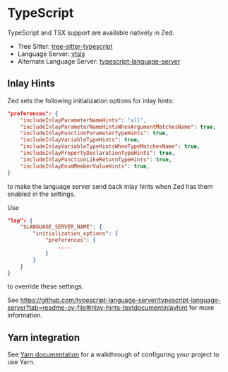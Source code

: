 # TypeScript

TypeScript and TSX support are available natively in Zed.

- Tree Sitter: [tree-sitter-typescript](https://github.com/tree-sitter/tree-sitter-typescript)
- Language Server: [vtsls](https://github.com/yioneko/vtsls)
- Alternate Language Server: [typescript-language-server](https://github.com/typescript-language-server/typescript-language-server)

## Inlay Hints

Zed sets the following initialization options for inlay hints:

```json
"preferences": {
    "includeInlayParameterNameHints": "all",
    "includeInlayParameterNameHintsWhenArgumentMatchesName": true,
    "includeInlayFunctionParameterTypeHints": true,
    "includeInlayVariableTypeHints": true,
    "includeInlayVariableTypeHintsWhenTypeMatchesName": true,
    "includeInlayPropertyDeclarationTypeHints": true,
    "includeInlayFunctionLikeReturnTypeHints": true,
    "includeInlayEnumMemberValueHints": true,
}
```

to make the language server send back inlay hints when Zed has them enabled in the settings.

Use

```json
"lsp": {
    "$LANGUAGE_SERVER_NAME": {
        "initialization_options": {
            "preferences": {
                ....
            }
        }
    }
}
```

to override these settings.

See https://github.com/typescript-language-server/typescript-language-server?tab=readme-ov-file#inlay-hints-textdocumentinlayhint for more information.

## Yarn integration
See [Yarn documentation](./yarn.md) for a walkthrough of configuring your project to use Yarn.
